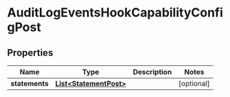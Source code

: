 

# AuditLogEventsHookCapabilityConfigPost


## Properties

| Name | Type | Description | Notes |
|------------ | ------------- | ------------- | -------------|
|**statements** | [**List&lt;StatementPost&gt;**](StatementPost.md) |  |  [optional] |



